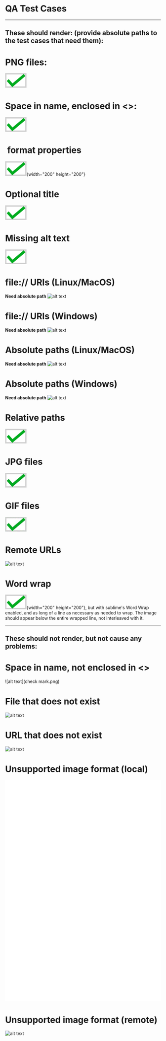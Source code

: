 # QA Test Cases

------------
These should render: (provide absolute paths to the test cases that need them):
------------

# PNG files:
![alt text](checkmark.png)

# Space in name, enclosed in <>:
![alt text](<check mark.png>)

# <img> format properties
![alt text](checkmark.png){width="200" height="200"}

# Optional title
![alt text](checkmark.png "title")

# Missing alt text
![](checkmark.png)

# file:// URIs (Linux/MacOS)
**Need absolute path**
![alt text](file:///path/to/checkmark.png)

# file:// URIs (Windows)
**Need absolute path**
![alt text](file://C:/path/to/checkmark.png)

# Absolute paths (Linux/MacOS)
**Need absolute path**
![alt text](/path/to/checkmark.png)

# Absolute paths (Windows)
**Need absolute path**
![alt text](C:/path/to/checkmark.png)

# Relative paths
![alt text](../checkmark.png)

# JPG files
![alt text](checkmark.jpg)

# GIF files
![alt text](checkmark.gif)

# Remote URLs
![alt text](https://www.google.com/images/branding/googlelogo/2x/googlelogo_color_272x92dp.png)

# Word wrap
![alt text](checkmark.png){width="200" height="200"}, but with sublime's Word Wrap enabled,
and as long of a line as necessary as needed to wrap. The image should appear
below the entire wrapped line, not interleaved with it.

------------
These should not render, but not cause any problems:
------------

# Space in name, not enclosed in <>
![alt text](check mark.png)

# File that does not exist
![alt text](missing-file.png)

# URL that does not exist
![alt text](https://www.google.com/doesnotexist2222.png)

# Unsupported image format (local)
![alt text](checkmark.svg)

# Unsupported image format (remote)
![alt text](https://api.travis-ci.org/xsleonard/go-merkle.svg)